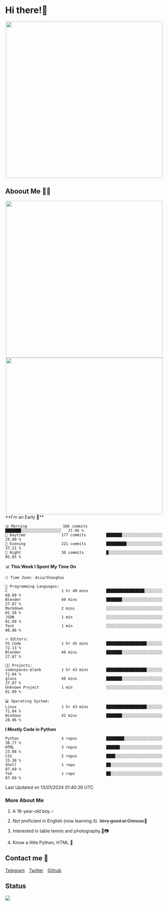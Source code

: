 # Hi there!🎉

<div align=center><img src="https://count.getloli.com/get/@Cicada000?theme=moebooru" width=500px></div>

## Aboout Me 👀💦

<div align=center>
<img src="https://github-readme-stats.vercel.app/api?username=Cicada000&show_icons=true&theme=tokyonight" width=500px>
<br>
<img src="https://github-readme-stats.vercel.app/api/top-langs/?username=Cicada000&show_icons=true&theme=tokyonight&layout=compact" width=500px>
</div>
<!--START_SECTION:waka-->
**I'm an Early 🐤** 

```text
🌞 Morning                166 commits         ███████░░░░░░░░░░░░░░░░░░   27.95 % 
🌆 Daytime                177 commits         ███████░░░░░░░░░░░░░░░░░░   29.80 % 
🌃 Evening                221 commits         █████████░░░░░░░░░░░░░░░░   37.21 % 
🌙 Night                  30 commits          █░░░░░░░░░░░░░░░░░░░░░░░░   05.05 % 
```


📊 **This Week I Spent My Time On** 

```text
🕑︎ Time Zone: Asia/Shanghai

💬 Programming Languages: 
C                        1 hr 40 mins        █████████████████░░░░░░░░   68.60 % 
Blender                  40 mins             ███████░░░░░░░░░░░░░░░░░░   27.87 % 
Markdown                 2 mins              ░░░░░░░░░░░░░░░░░░░░░░░░░   01.58 % 
JSON                     1 min               ░░░░░░░░░░░░░░░░░░░░░░░░░   01.09 % 
Text                     1 min               ░░░░░░░░░░░░░░░░░░░░░░░░░   00.86 % 

🔥 Editors: 
VS Code                  1 hr 45 mins        ██████████████████░░░░░░░   72.13 % 
Blender                  40 mins             ███████░░░░░░░░░░░░░░░░░░   27.87 % 

🐱‍💻 Projects: 
codespaces-blank         1 hr 43 mins        ██████████████████░░░░░░░   71.04 % 
glass                    40 mins             ███████░░░░░░░░░░░░░░░░░░   27.87 % 
Unknown Project          1 min               ░░░░░░░░░░░░░░░░░░░░░░░░░   01.09 % 

💻 Operating System: 
Linux                    1 hr 43 mins        ██████████████████░░░░░░░   71.04 % 
Windows                  42 mins             ███████░░░░░░░░░░░░░░░░░░   28.96 % 
```

**I Mostly Code in Python** 

```text
Python                   4 repos             ████████░░░░░░░░░░░░░░░░░   30.77 % 
HTML                     3 repos             ██████░░░░░░░░░░░░░░░░░░░   23.08 % 
CSS                      2 repos             ████░░░░░░░░░░░░░░░░░░░░░   15.38 % 
Shell                    1 repo              ██░░░░░░░░░░░░░░░░░░░░░░░   07.69 % 
TeX                      1 repo              ██░░░░░░░░░░░░░░░░░░░░░░░   07.69 % 
```




 Last Updated on 13/01/2024 01:40:26 UTC
<!--END_SECTION:waka-->

### More About Me

1. A 18-year-old boy.♂

2. Not proficient in English (now learning it) .~~Very good at Chinese~~🤣

3. Interested in table tennis and photography.🏓📷

4. Know a little Python, HTML.🐍


## Contact me 💬

[Telegram](https://t.me/CicadaLYW)&emsp;[Twitter](https://twitter.com/Cicada0001)&emsp;[Github](https://github.com/Cicada000)

## Status
<img src="https://weather-icon.journeyad.repl.co/@hangzhou?v=1" align="left">







